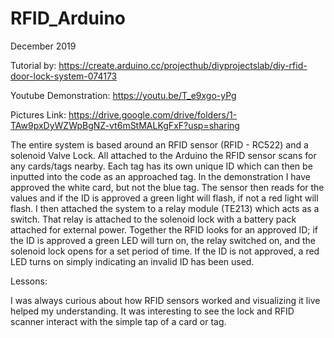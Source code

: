 # RFID_Arduino

December 2019
 
Tutorial by: https://create.arduino.cc/projecthub/diyprojectslab/diy-rfid-door-lock-system-074173
 
Youtube Demonstration: https://youtu.be/T_e9xgo-yPg
 
Pictures Link: https://drive.google.com/drive/folders/1-TAw9pxDyWZWpBgNZ-vt6mStMALKgFxF?usp=sharing
 
The entire system is based around an RFID sensor (RFID - RC522) and a solenoid Valve Lock. 
All attached to the Arduino the RFID sensor scans for any cards/tags nearby. 
Each tag has its own unique ID which can then be inputted into the code as an approached tag. 
In the demonstration I have approved the white card, but not the blue tag. 
The sensor then reads for the values and if the ID is approved a green light will flash, if not a red light will flash.
I then attached the system to a relay module (TE213) which acts as a switch.
That relay is attached to the solenoid lock with a battery pack attached for external power.
Together the RFID looks for an approved ID; if the ID is approved a green LED will turn on, the relay switched on, and the solenoid lock opens for a set period of time.
If the ID is not approved, a red LED turns on simply indicating an invalid ID has been used.
 
Lessons:
 
I was always curious about how RFID sensors worked and visualizing it live helped my understanding.
It was interesting to see the lock and RFID scanner interact with the simple tap of a card or tag.
